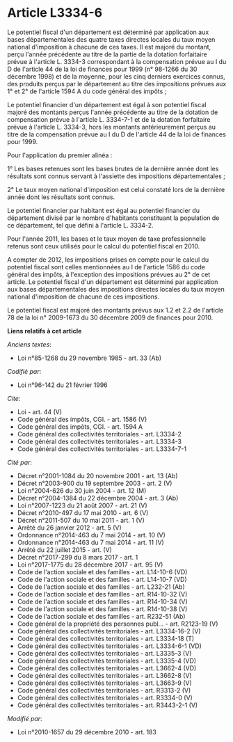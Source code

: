 # Article L3334-6

Le potentiel fiscal d'un département est déterminé par application aux bases départementales des quatre taxes directes
locales du taux moyen national d'imposition à chacune de ces taxes. Il est majoré du montant, perçu l'année précédente au
titre de la partie de la dotation forfaitaire prévue à l'article L. 3334-3 correspondant à la compensation prévue au I du D
de l'article 44 de la loi de finances pour 1999 (n° 98-1266 du 30 décembre 1998) et de la moyenne, pour les cinq derniers
exercices connus, des produits perçus par le département au titre des impositions prévues aux 1° et 2° de l'article 1594 A du
code général des impôts ; 

Le potentiel financier d'un département est égal à son potentiel fiscal majoré des montants perçus l'année précédente au
titre de la dotation de compensation prévue à l'article L. 3334-7-1 et de la dotation forfaitaire prévue à l'article L.
3334-3, hors les montants antérieurement perçus au titre de la compensation prévue au I du D de l'article 44 de la loi de
finances pour 1999. 

Pour l'application du premier alinéa : 

1° Les bases retenues sont les bases brutes de la dernière année dont les résultats sont connus servant à l'assiette des
impositions départementales ; 

2° Le taux moyen national d'imposition est celui constaté lors de la dernière année dont les résultats sont connus. 

Le potentiel financier par habitant est égal au potentiel financier du département divisé par le nombre d'habitants
constituant la population de ce département, tel que défini à l'article L. 3334-2. 

Pour l'année 2011, les bases et le taux moyen de taxe professionnelle retenus sont ceux utilisés pour le calcul du potentiel
fiscal en 2010.

A compter de 2012, les impositions prises en compte pour le calcul du potentiel fiscal sont celles mentionnées au I de
l'article 1586 du code général des impôts, à l'exception des impositions prévues au 2° de cet article. Le potentiel fiscal
d'un département est déterminé par application aux bases départementales des impositions directes locales du taux moyen
national d'imposition de chacune de ces impositions. 

Le potentiel fiscal est majoré des montants prévus aux 1.2 et 2.2 de l'article 78 de la loi n° 2009-1673 du 30 décembre 2009
de finances pour 2010.

**Liens relatifs à cet article**

_Anciens textes_:

  - Loi n°85-1268 du 29 novembre 1985 - art. 33 (Ab)

_Codifié par_:

  - Loi n°96-142 du 21 février 1996

_Cite_:

  - Loi - art. 44 (V)
  - Code général des impôts, CGI. - art. 1586 (V)
  - Code général des impôts, CGI. - art. 1594 A
  - Code général des collectivités territoriales - art. L3334-2
  - Code général des collectivités territoriales - art. L3334-3
  - Code général des collectivités territoriales - art. L3334-7-1

_Cité par_:

  - Décret n°2001-1084 du 20 novembre 2001 - art. 13 (Ab)
  - Décret n°2003-900 du 19 septembre 2003 - art. 2 (V)
  - Loi n°2004-626 du 30 juin 2004 - art. 12 (M)
  - Décret n°2004-1384 du 22 décembre 2004 - art. 3 (Ab)
  - Loi n°2007-1223 du 21 août 2007 - art. 21 (V)
  - Décret n°2010-497 du 17 mai 2010 - art. 6 (V)
  - Décret n°2011-507 du 10 mai 2011 - art. 1 (V)
  - Arrêté du 26 janvier 2012 - art. 5 (V)
  - Ordonnance n°2014-463 du 7 mai 2014 - art. 10 (V)
  - Ordonnance n°2014-463 du 7 mai 2014 - art. 11 (V)
  - Arrêté du 22 juillet 2015 - art. (V)
  - Décret n°2017-299 du 8 mars 2017 - art. 1
  - Loi n°2017-1775 du 28 décembre 2017 - art. 95 (V)
  - Code de l'action sociale et des familles - art. L14-10-6 (VD)
  - Code de l'action sociale et des familles - art. L14-10-7 (VD)
  - Code de l'action sociale et des familles - art. L232-21 (Ab)
  - Code de l'action sociale et des familles - art. R14-10-32 (V)
  - Code de l'action sociale et des familles - art. R14-10-34 (V)
  - Code de l'action sociale et des familles - art. R14-10-38 (V)
  - Code de l'action sociale et des familles - art. R232-51 (Ab)
  - Code général de la propriété des personnes publ... - art. R2123-19 (V)
  - Code général des collectivités territoriales - art. L3334-16-2 (V)
  - Code général des collectivités territoriales - art. L3334-18 (T)
  - Code général des collectivités territoriales - art. L3334-6-1 (VD)
  - Code général des collectivités territoriales - art. L3335-3 (V)
  - Code général des collectivités territoriales - art. L3335-4 (VD)
  - Code général des collectivités territoriales - art. L3662-4 (VD)
  - Code général des collectivités territoriales - art. L3662-8 (V)
  - Code général des collectivités territoriales - art. L3663-9 (V)
  - Code général des collectivités territoriales - art. R3313-2 (V)
  - Code général des collectivités territoriales - art. R3334-0 (V)
  - Code général des collectivités territoriales - art. R3443-2-1 (V)

_Modifié par_:

  - Loi n°2010-1657 du 29 décembre 2010 - art. 183
